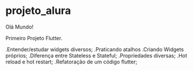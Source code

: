 # projeto_alura

Olá Mundo!

Primeiro Projeto Flutter. 

.Entender/estudar widgets diversos;
.Praticando atalhos
.Criando Widgets próprios;
.Diferença entre Stateless e Stateful;
.Propriedades diversas;
.Hot reload e hot restart;
.Refatoração de um código flutter;


